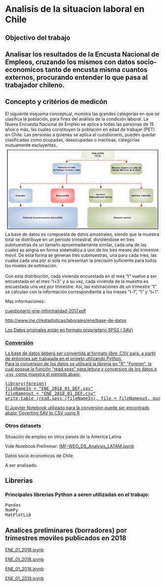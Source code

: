 <h1> Analisis de la situacion laboral en Chile</h1>
<h2> Objectivo del trabajo<h2>
Analisar los resultados de la Encusta Nacional de Empleos, cruzando los mismos con datos socio-economicos tanto de encusta misma cuantos externos, procurando entender lo que pasa al trabajador chileno. 
<h2> Concepto y critérios de medicón</h2>
El siguiente esquema conceptual, muestra las grandes categorías en que se clasifica la población, para fines del análisis de la condición laboral. La Nueva Encuesta Nacional de Empleo se aplica a todas las personas de 15 años o más, las cuales constituyen la población en edad de trabajar (PET) en Chile. Las personas a quienes se aplica el cuestionario, pueden quedar clasificadas como ocupadas, desocupadas o inactivas, categorías mutuamente excluyentes.
<img src="ine_concepto.png">
La base de datos es compuesta de datos amostrales, siendo que la muestra total se distribuye en un periodo trimestral, dividiéndose en tres submuestras de un tamaño aproximadamente similar, cada una de las cuales se asigna en forma sistemática a uno de los tres meses del trimestre móvil. De esta forma se generan tres submuestras, una para cada mes, las cuales cada una por sí sola no presentan la precisión suficiente para todos los niveles de estimación.
<br><br>
Con esta distribución, cada vivienda encuestada en el mes “t” vuelve a ser encuestada en el mes “t+3” y a su vez, cada vivienda de la muestra es encuestada una vez por trimestre. Así, las estimaciones de un trimestre “t” se calculan con la información correspondiente a los meses “t-1”, “t” y “t+1”.
<br>
<p> Mas informaciones:</p>
<p><a href="cuestionario-ene-informalidad-2017.pdf">cuestionario-ene-informalidad-2017.pdf</a></p>
<p><a href="manual_metodologico031110.pdf>manual_metodologico031110.pdf</a></p>
<br><br>
Este trabajo llevará en consideracíon multiplos trimestres, procurando una vision del cenário laboral chileno de los últimos 18 meses. 

<h2> Datasets</h2>
El dataset utilizado en este trabajo será primariamente dados (raw data) obtenidos desde la base de datos de la "Encuesta Nacional de Empleo (ENE)", desarrollada por el INE (Instituto Nacional de Estatisticas - Chile):
<p>
  http://www.ine.cl/estadisticas/laborales/ene/base-de-datos
  </p>
Los Datos originales están en formato proprietário SPSS (.SAV)
<h3> Conversión</h3>
La base de datos deberá ser convertida al formato libre .CSV para, a partir de entonces ser trabajada en el projeto utilizando Python.
<br>
Para la conversion de los datos se utilisará la libreria en "R" "Foreign", la cual possue la función "read.spss" para leitura y conversion de los datos a .csv, como muestra el ejemplo abajo:
<pre>
library(foreign)
fileNameIn = "ENE_2018_01_DEF.sav"
fileNameout = "ENE_2018_01_DEF.csv"
write.table (read.spss (fileNameIn), file = fileNameout, quote = FALSE, sep = ",")
</pre>
El Jupyter Notebook utilizado para la conversion puede ser encontrado abajo:
<a href="Coverting SAV to CSV using R.ipynb">Coverting SAV to CSV using R</a>
<h3> Otros datasets</h3
La idéa será concatenar multiplos trimestres de la base del INE juntamente con otros datos tales como:
<p> Situación de empleo en otros paises de la America Latina </p>
Vide Notebook Preliminar: 
<a href="https://github.com/Mjrovai/Python4DS/blob/master/IMF%20-%20World%20Economic%20Outlook/IMF-WEO_DS_Analysis_LATAM.ipynb">IMF-WEO_DS_Analysis_LATAM.ipynb</a>
<p> Datos socio economicos de Chile</p>
A ser analisado. 

<h2>Librerias</h2>
<h3> Principales librerias Python a seren utilizadas en el trabajo:</h3>
<pre>
Pandas
NumPy
MatPlotLib
</pre>
<h2> Analices preliminares (borradores) por trimestres moviles publicados en 2018</h2>
<p><a href="ENE_01_2018.ipynb">ENE_01_2018.ipynb</a></p>
<p><a href="ENE_02_2018.ipynb">ENE_01_2018.ipynb</a></p>
<p><a href="ENE_03_2018.ipynb">ENE_01_2018.ipynb</a></p>
<p><a href="ENE_04_2018.ipynb">ENE_01_2018.ipynb</a></p>
